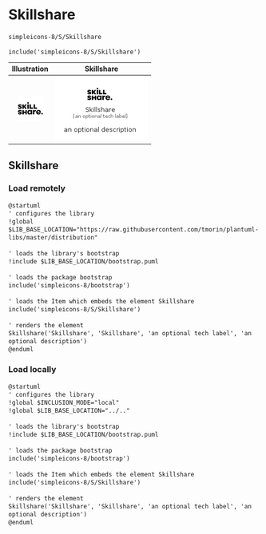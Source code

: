 # Skillshare


```text
simpleicons-8/S/Skillshare
```

```text
include('simpleicons-8/S/Skillshare')
```



| Illustration | Skillshare |
| :---: | :---: |
| ![illustration for Illustration](../../simpleicons-8/S/Skillshare.png) | ![illustration for Skillshare](../../simpleicons-8/S/Skillshare.Local.png) |




## Skillshare

### Load remotely
```plantuml
@startuml
' configures the library
!global $LIB_BASE_LOCATION="https://raw.githubusercontent.com/tmorin/plantuml-libs/master/distribution"

' loads the library's bootstrap
!include $LIB_BASE_LOCATION/bootstrap.puml

' loads the package bootstrap
include('simpleicons-8/bootstrap')

' loads the Item which embeds the element Skillshare
include('simpleicons-8/S/Skillshare')

' renders the element
Skillshare('Skillshare', 'Skillshare', 'an optional tech label', 'an optional description')
@enduml
```

### Load locally
```plantuml
@startuml
' configures the library
!global $INCLUSION_MODE="local"
!global $LIB_BASE_LOCATION="../.."

' loads the library's bootstrap
!include $LIB_BASE_LOCATION/bootstrap.puml

' loads the package bootstrap
include('simpleicons-8/bootstrap')

' loads the Item which embeds the element Skillshare
include('simpleicons-8/S/Skillshare')

' renders the element
Skillshare('Skillshare', 'Skillshare', 'an optional tech label', 'an optional description')
@enduml
```

